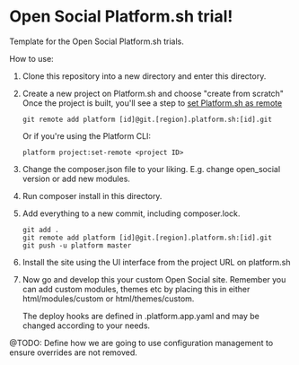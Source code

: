 # Open Social Platform.sh trial!

Template for the Open Social Platform.sh trials.

How to use:

1. Clone this repository into a new directory and enter this directory.

2. Create a new project on Platform.sh and choose "create from scratch"
    Once the project is built, you'll see a step to [set Platform.sh as remote](https://docs.platform.sh/gettingstarted/introduction/own-code/create-project.html)

    ````
    git remote add platform [id]@git.[region].platform.sh:[id].git
    ````
    
    Or if you're using the Platform CLI:
    ````
    platform project:set-remote <project ID>
    ````

3. Change the composer.json file to your liking.
    E.g. change open_social version or add new modules.

4. Run composer install in this directory.

5. Add everything to a new commit, including composer.lock.
    ````
    git add .
    git remote add platform [id]@git.[region].platform.sh:[id].git
    git push -u platform master
    ````

6. Install the site using the UI interface from the project URL on platform.sh

7. Now go and develop this your custom Open Social site.
    Remember you can add custom modules, themes etc by placing this in either html/modules/custom or html/themes/custom.

    The deploy hooks are defined in .platform.app.yaml and may be changed according to your needs.

@TODO: Define how we are going to use configuration management to ensure overrides are not removed.
